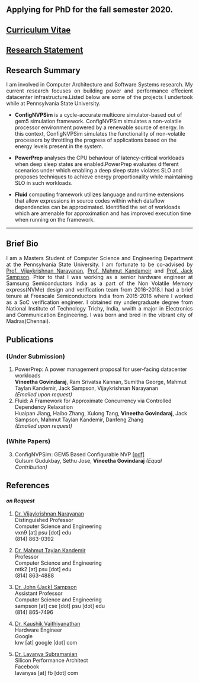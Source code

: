 ## Applying for PhD for the fall semester 2020. 
## [Curriculum Vitae](assets/pdfs/resume.pdf)
## [Research Statement](assets/pdfs/Vineetha_Sop.pdf)


## Research Summary
<p align="justify">
I am involved in Computer Architecture and Software Systems research. My current research focuses on building power and performance effecient datacenter infrastructure.Listed below are some of the projects I undertook while at Pennsylvania State University.
</p>

*   **ConfigNVPSim** is a cycle-accurate multicore simulator-based out of gem5 simulation framework. ConfigNVPSim
simulates a non-volatile processor environment powered by a renewable source of energy. In this context, ConfigNVPSim simulates the functionality of non-volatile processors by throttling the progress of applications based on the energy levels present in the system.
  
*   **PowerPrep** analyses the CPU behaviour of latency-critical workloads when deep sleep states are enabled.PowerPrep evaluates different scenarios under which enabling a deep sleep state violates SLO and proposes techniques to achieve energy proportionality while maintaining SLO in such workloads. 
    
*   **Fluid** computing framework utilizes language and runtime extensions that allow expressions
    in source codes within which dataflow dependencies can be approximated. Identified the set of workloads which are amenable for approximation and has improved execution time when running on the framework.
   

---

## Brief Bio
<p align="justify">
I am a Masters Student of Computer Science and Engineering Department at the Pennsylvania State University. 
I am fortunate to be co-advised by <a href="https://vijay565.wixsite.com/vijay">Prof. Vijaykrishnan Narayanan</a>, 
<a href="http://www.cse.psu.edu/hpcl/kandemir/">Prof. Mahmut Kandameir</a> and <a href="http://www.cse.psu.edu/~jms1257/">
Prof. Jack Sampson</a>. Prior to that I was working as a senior hardware engineer at Samsung Semiconductors India as a part of the Non Volatile Memory express(NVMe) design and verification team from 2016-2018.I had a brief tenure at Freescale Semiconductors India from 2015-2016 where I worked as a SoC verification engineer. I obtained my undergraduate degree from National Institute of Technology Trichy, India, wwith a major in Electronics and Communication Engineering. 
I was born and bred in the vibrant city of Madras(Chennai).
</p>


## Publications 
### (Under Submission)

1.  PowerPrep: A power management proposal for user-facing datacenter workloads
   <br> **Vineetha Govindaraj**, Ram Srivatsa Kannan, Sumitha George, Mahmut Taylan Kandemir, 
    Jack Sampson, Vijaykrishnan Narayanan <br>
    _(Emailed upon request)_
2.  Fluid: A Framework for Approximate Concurrency via Controlled Dependency Relaxation
    <br>Huaipan Jiang, Haibo Zhang, Xulong Tang, **Vineetha Govindaraj**, Jack Sampson, Mahmut Taylan Kandemir, Danfeng Zhang <br>
    _(Emailed upon request)_
    
### (White Papers)

3.  ConfigNVPSim: GEM5 Based Configurable NVP [[pdf]](assets/pdfs/nvpSim.pdf)<br>
    Gulsum Gudukbay, Sethu Jose, **Vineetha Govindaraj**
    _(Equal Contribution)_
    

## References
#### _on Request_

1.  [Dr. Vijaykrishnan Narayanan](https://vijay565.wixsite.com/vijay") <br>
Distinguished Professor <br> 
Computer Science and Engineering <br>
vxn9 [at] psu [dot] edu <br>
(814) 863-0392 <br>

2.  [Dr. Mahmut Taylan Kandemir](http://www.cse.psu.edu/hpcl/kandemir/) <br>
Professor <br> 
Computer Science and Engineering <br>
mtk2 [at] psu [dot] edu <br>
(814) 863-4888 <br>

3. [Dr. John (Jack) Sampson](http://www.cse.psu.edu/~jms1257/)<br> 
Assistant Professor <br> 
Computer Science and Engineering <br>
sampson [at] cse [dot] psu [dot] edu<br>
(814) 865-7496 <br>

4. [Dr. Kaushik Vaithiyanathan](https://www.linkedin.com/in/kaushik-vaidyanathan-25925624/) <br>
Hardware Engineer <br>
Google <br>
knv [at] google [dot] com

5. [Dr. Lavanya Subramanian](https://www.linkedin.com/in/lavanya-subramanian-0098338/`) <br>
Silicon Performance Architect <br>
Facebook <br>
lavanyas [at] fb [dot] com


